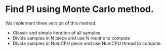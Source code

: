 # Find PI using Monte Carlo method.
We implement three version of this method: 
* Classic and simple iteration of all samples
* Divide samples in N piece and use N routine to compute
* Divide samples in NumCPU piece and use NumCPU thread to compute
